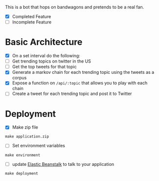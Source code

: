 This is a bot that hops on bandwagons and pretends to be a real fan.

- [x] Completed Feature
- [ ] Incomplete Feature

# Basic Architecture

- [x] On a set interval do the following:
- [ ] Get trending topics on twitter in the US
- [ ] Get the top tweets for that topic
- [x] Generate a markov chain for each trending topic using the tweets as a corpus
- [x] Expose a function on `/api/:topic` that allows you to play with each chain
- [ ] Create a tweet for each trending topic and post it to Twitter

# Deployment

- [x] Make zip file

```
make application.zip
```

- [ ] Set environment variables

```
make environment
```

- [ ] update [Elastic Beanstalk](https://aws.amazon.com/elasticbeanstalk/) to talk to your application

```
make deployment
```
